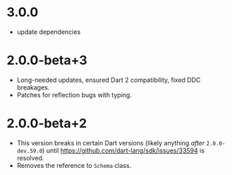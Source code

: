 # 3.0.0
- update dependencies

# 2.0.0-beta+3
* Long-needed updates, ensured Dart 2 compatibility, fixed DDC breakages.
* Patches for reflection bugs with typing.

# 2.0.0-beta+2
* This version breaks in certain Dart versions (likely anything *after* `2.0.0-dev.59.0`)
until https://github.com/dart-lang/sdk/issues/33594 is resolved.
* Removes the reference to `Schema` class.
